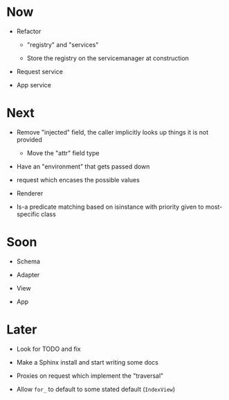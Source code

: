 # Now

- Refactor

    - "registry" and "services"
    
    - Store the registry on the servicemanager at construction

- Request service

- App service

# Next

- Remove "injected" field, the caller implicitly looks up things it is not 
  provided
  
  - Move the "attr" field type

- Have an "environment" that gets passed down

- request which encases the possible values

- Renderer

- Is-a predicate matching based on isinstance with priority given to 
  most-specific class

# Soon

- Schema

- Adapter

- View

- App

# Later

- Look for TODO and fix

- Make a Sphinx install and start writing some docs

- Proxies on request which implement the "traversal"

- Allow `for_` to default to some stated default (`IndexView`)